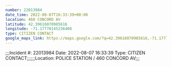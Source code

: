 ```yaml
---
number: 22013984
date_time: 2022-08-07T16:33:39+00:00
location: 460 CONCORD AV
latitude: 42.39616070985616
longitude: -71.17770145236408
type: CITIZEN CONTACT
google_maps_link: https://maps.google.com/?q=42.39616070985616,-71.17770145236408
---
```


;;;Incident #: 22013984  Date: 2022-08-07 16:33:39   Type: CITIZEN CONTACT;;;;;;Location: POLICE STATION / 460 CONCORD AV;;;
